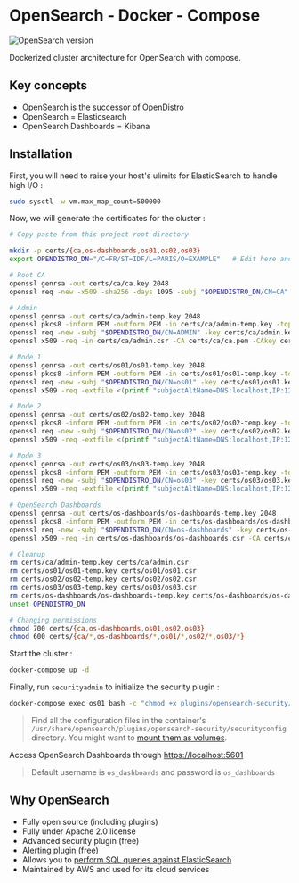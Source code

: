 # OpenSearch - Docker - Compose

![OpenSearch version](https://img.shields.io/badge/OpenSearch%20version-1.0.0-blue)

Dockerized cluster architecture for OpenSearch with compose.

## Key concepts

- OpenSearch is [the successor of OpenDistro](https://opendistro.github.io/for-elasticsearch/blog/2021/06/forward-to-opensearch/)
- OpenSearch = Elasticsearch
- OpenSearch Dashboards = Kibana

## Installation

First, you will need to raise your host's ulimits for ElasticSearch to handle high I/O :

```bash
sudo sysctl -w vm.max_map_count=500000
```

Now, we will generate the certificates for the cluster :

```bash
# Copy paste from this project root directory

mkdir -p certs/{ca,os-dashboards,os01,os02,os03}
export OPENDISTRO_DN="/C=FR/ST=IDF/L=PARIS/O=EXAMPLE"   # Edit here and in opensearch.yml

# Root CA
openssl genrsa -out certs/ca/ca.key 2048
openssl req -new -x509 -sha256 -days 1095 -subj "$OPENDISTRO_DN/CN=CA" -key certs/ca/ca.key -out certs/ca/ca.pem

# Admin
openssl genrsa -out certs/ca/admin-temp.key 2048
openssl pkcs8 -inform PEM -outform PEM -in certs/ca/admin-temp.key -topk8 -nocrypt -v1 PBE-SHA1-3DES -out certs/ca/admin.key
openssl req -new -subj "$OPENDISTRO_DN/CN=ADMIN" -key certs/ca/admin.key -out certs/ca/admin.csr
openssl x509 -req -in certs/ca/admin.csr -CA certs/ca/ca.pem -CAkey certs/ca/ca.key -CAcreateserial -sha256 -out certs/ca/admin.pem

# Node 1
openssl genrsa -out certs/os01/os01-temp.key 2048
openssl pkcs8 -inform PEM -outform PEM -in certs/os01/os01-temp.key -topk8 -nocrypt -v1 PBE-SHA1-3DES -out certs/os01/os01.key
openssl req -new -subj "$OPENDISTRO_DN/CN=os01" -key certs/os01/os01.key -out certs/os01/os01.csr
openssl x509 -req -extfile <(printf "subjectAltName=DNS:localhost,IP:127.0.0.1,DNS:os01") -in certs/os01/os01.csr -CA certs/ca/ca.pem -CAkey certs/ca/ca.key -CAcreateserial -sha256 -out certs/os01/os01.pem

# Node 2
openssl genrsa -out certs/os02/os02-temp.key 2048
openssl pkcs8 -inform PEM -outform PEM -in certs/os02/os02-temp.key -topk8 -nocrypt -v1 PBE-SHA1-3DES -out certs/os02/os02.key
openssl req -new -subj "$OPENDISTRO_DN/CN=os02" -key certs/os02/os02.key -out certs/os02/os02.csr
openssl x509 -req -extfile <(printf "subjectAltName=DNS:localhost,IP:127.0.0.1,DNS:os02") -in certs/os02/os02.csr -CA certs/ca/ca.pem -CAkey certs/ca/ca.key -CAcreateserial -sha256 -out certs/os02/os02.pem

# Node 3
openssl genrsa -out certs/os03/os03-temp.key 2048
openssl pkcs8 -inform PEM -outform PEM -in certs/os03/os03-temp.key -topk8 -nocrypt -v1 PBE-SHA1-3DES -out certs/os03/os03.key
openssl req -new -subj "$OPENDISTRO_DN/CN=os03" -key certs/os03/os03.key -out certs/os03/os03.csr
openssl x509 -req -extfile <(printf "subjectAltName=DNS:localhost,IP:127.0.0.1,DNS:os03") -in certs/os03/os03.csr -CA certs/ca/ca.pem -CAkey certs/ca/ca.key -CAcreateserial -sha256 -out certs/os03/os03.pem

# OpenSearch Dashboards
openssl genrsa -out certs/os-dashboards/os-dashboards-temp.key 2048
openssl pkcs8 -inform PEM -outform PEM -in certs/os-dashboards/os-dashboards-temp.key -topk8 -nocrypt -v1 PBE-SHA1-3DES -out certs/os-dashboards/os-dashboards.key
openssl req -new -subj "$OPENDISTRO_DN/CN=os-dashboards" -key certs/os-dashboards/os-dashboards.key -out certs/os-dashboards/os-dashboards.csr
openssl x509 -req -in certs/os-dashboards/os-dashboards.csr -CA certs/ca/ca.pem -CAkey certs/ca/ca.key -CAcreateserial -sha256 -out certs/os-dashboards/os-dashboards.pem

# Cleanup
rm certs/ca/admin-temp.key certs/ca/admin.csr
rm certs/os01/os01-temp.key certs/os01/os01.csr
rm certs/os02/os02-temp.key certs/os02/os02.csr
rm certs/os03/os03-temp.key certs/os03/os03.csr
rm certs/os-dashboards/os-dashboards-temp.key certs/os-dashboards/os-dashboards.csr
unset OPENDISTRO_DN

# Changing permissions
chmod 700 certs/{ca,os-dashboards,os01,os02,os03}
chmod 600 certs/{ca/*,os-dashboards/*,os01/*,os02/*,os03/*}
```

Start the cluster :

```bash
docker-compose up -d
```

Finally, run `securityadmin` to initialize the security plugin :

```bash
docker-compose exec os01 bash -c "chmod +x plugins/opensearch-security/tools/securityadmin.sh && bash plugins/opensearch-security/tools/securityadmin.sh -cd plugins/opensearch-security/securityconfig -icl -nhnv -cacert config/certificates/ca/ca.pem -cert config/certificates/ca/admin.pem -key config/certificates/ca/admin.key -h localhost"
```

> Find all the configuration files in the container's `/usr/share/opensearch/plugins/opensearch-security/securityconfig` directory. You might want to [mount them as volumes](https://opendistro.github.io/for-elasticsearch-docs/docs/install/docker-security/).

Access OpenSearch Dashboards through [https://localhost:5601](https://localhost:5601)

> Default username is `os_dashboards` and password is `os_dashboards`

## Why OpenSearch

- Fully open source (including plugins)
- Fully under Apache 2.0 license
- Advanced security plugin (free)
- Alerting plugin (free)
- Allows you to [perform SQL queries against ElasticSearch](https://opendistro.github.io/for-elasticsearch-docs/docs/sql/)
- Maintained by AWS and used for its cloud services
